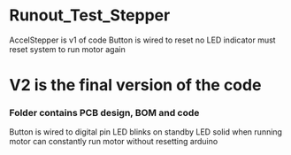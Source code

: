 # Runout_Test_Stepper

AccelStepper is v1 of code
Button is wired to reset
no LED indicator
must reset system to run motor again

# V2 is the final version of the code
### Folder contains PCB design, BOM and code
Button is wired to digital pin
LED blinks on standby
LED solid when running motor
can constantly run motor without resetting arduino
